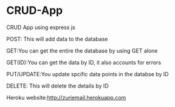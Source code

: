 # CRUD-App
 CRUD App using express js

POST: This will add data to the database	


GET:You can get the entire the database by using GET alone


GET(ID):You can get the data by ID, it also accounts for errors


PUT/UPDATE:You update spcific data points in the databse by ID


DELETE: This will delete the details by ID



Heroku website:http://zuriemail.herokuapp.com
